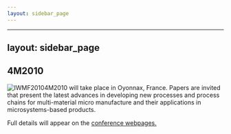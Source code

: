 ```yaml
---
layout: sidebar_page
---
```


---
layout: sidebar_page
---

## 4M2010

<!--break-->
![IWMF2010]("/4m-association/assets/images/4m-logotight.png)4M2010 will take place in Oyonnax, France. Papers are invited that present the latest advances in developing new processes and process chains for multi-material micro manufacture and their applications in microsystems-based products.  
  
Full details will appear on the [conference webpages.](/4m-association/conference/2010.md)